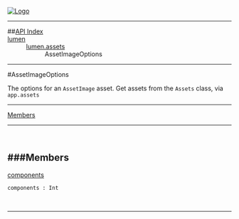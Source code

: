 
[![Logo](../../../images/logo.png)](../../../index.html)

---


##[API Index](../../../api/index.html#lumen.assets)   
[lumen](../)     
&emsp;&emsp;&emsp;[lumen.assets](./)   
&emsp;&emsp;&emsp;&emsp;&emsp;&emsp;AssetImageOptions

---

#AssetImageOptions

The options for an `AssetImage` asset. Get assets from the `Assets` class, via `app.assets`

---


[Members](#Members)   


---

&nbsp;   

<a class="lift" name="Members" ></a>
###Members   
---
<a class="lift" name="components" href="#components">components</a>



`components : Int`

<span class="small_desc_flat">  </span>   



&nbsp;
&nbsp;
&nbsp;

---  


&nbsp;   
&nbsp;   